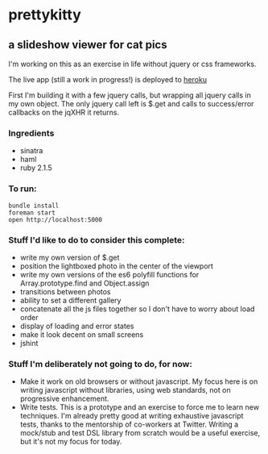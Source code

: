 # prettykitty
## a slideshow viewer for cat pics

I'm working on this as an exercise in life without jquery or css frameworks.

The live app (still a work in progress!) is deployed to [heroku](https://prettykitty.herokuapp.com/)

First I'm building it with a few jquery calls, but wrapping all jquery calls in my own
object. The only jquery call left is $.get and calls to success/error callbacks
on the jqXHR it returns.

### Ingredients

- sinatra
- haml
- ruby 2.1.5

### To run:
    bundle install
    foreman start
    open http://localhost:5000

### Stuff I'd like to do to consider this complete:

- write my own version of $.get
- position the lightboxed photo in the center of the viewport
- write my own versions of the es6 polyfill functions for Array.prototype.find and Object.assign
- transitions between photos
- ability to set a different gallery
- concatenate all the js files together so I don't have to worry about load order
- display of loading and error states
- make it look decent on small screens
- jshint

### Stuff I'm deliberately not going to do, for now:

- Make it work on old browsers or without javascript. My focus here is on writing
  javascript without libraries, using web standards, not on progressive enhancement.
- Write tests. This is a prototype and an exercise to force me to learn new techniques.
  I'm already pretty good at writing exhaustive javascript tests, thanks to the
  mentorship of co-workers at Twitter. Writing a mock/stub and test DSL library
  from scratch would be a useful exercise, but it's not my focus for today.

